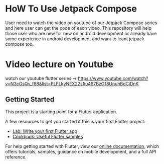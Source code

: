 # HoW To Use Jetpack Compose

User need to watch the video on youtube of our Jetpack Compose series and here user can get  the code of each video.
This repository will help those user who are new for new on android development or already have some experience in android development and want to leant jetpack compose too.

# Video lecture on Youtube

watch our youtube flutter series -> https://www.youtube.com/watch?v=N3cGsQv_f88&list=PLFLkyNEX22sfiu467BzO18UnuhBdCiDnK

## Getting Started

This project is a starting point for a Flutter application.

A few resources to get you started if this is your first Flutter project:

- [Lab: Write your first Flutter app](https://flutter.dev/docs/get-started/codelab)
- [Cookbook: Useful Flutter samples](https://flutter.dev/docs/cookbook)

For help getting started with Flutter, view our
[online documentation](https://flutter.dev/docs), which offers tutorials,
samples, guidance on mobile development, and a full API reference.
